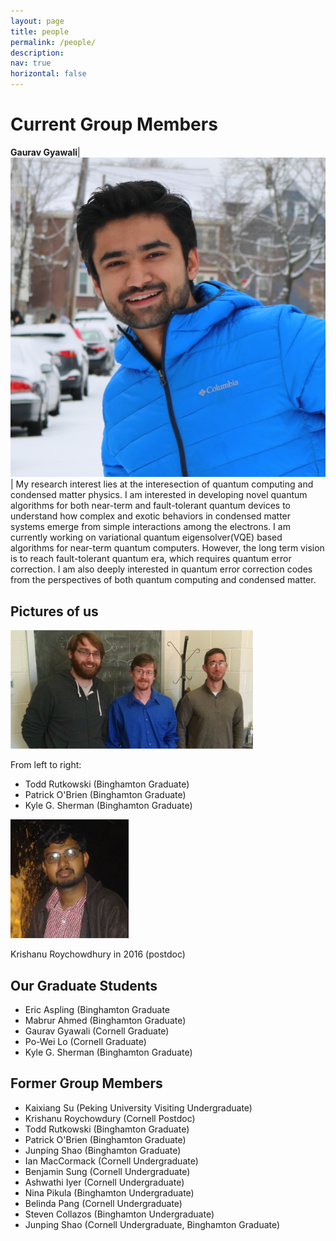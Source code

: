 ```yaml
---
layout: page
title: people
permalink: /people/
description: 
nav: true
horizontal: false
---
```


# Current Group Members
**Gaurav Gyawali**|                          
 ![Gaurav Gyawali](/assets/img/Gaurav_Gyawali.jpg)     | My research interest lies at the interesection of quantum computing and condensed matter physics. I am interested in developing novel quantum algorithms for both near-term and fault-tolerant quantum devices to understand how complex and exotic behaviors in condensed matter systems emerge from simple interactions among the electrons. I am currently working on variational quantum eigensolver(VQE) based algorithms for near-term quantum computers. However, the long term vision is to reach fault-tolerant quantum era, which requires quantum error correction. I am also deeply interested in quantum error correction codes from the perspectives of both quantum computing and condensed matter.

 ## Pictures of us
<img src="/assets/img/Lawler_Group_Graduate Students_Fall_2016.png" alt="Todd, Kyle and Pat in 2015" height = 190 width="388" />

From left to right:
- Todd Rutkowski (Binghamton Graduate)
- Patrick O'Brien (Binghamton Graduate)
- Kyle G. Sherman (Binghamton Graduate)

<img src="/assets/img/KrishanuRoyChowdury.jpg" alt="Krishanu Roychowdhury in 2016" height=190 width=189 />

Krishanu Roychowdhury in 2016 (postdoc)

## Our Graduate Students
- Eric Aspling (Binghamton Graduate
- Mabrur Ahmed (Binghamton Graduate)
- Gaurav Gyawali (Cornell Graduate)
- Po-Wei Lo (Cornell Graduate)
- Kyle G. Sherman (Binghamton Graduate)

## Former Group Members
- Kaixiang Su (Peking University Visiting Undergraduate)
- Krishanu Roychowdury (Cornell Postdoc)
- Todd Rutkowski (Binghamton Graduate)
- Patrick O'Brien (Binghamton Graduate)
- Junping Shao (Binghamton Graduate)
- Ian MacCormack (Cornell Undergraduate)
- Benjamin Sung (Cornell Undergraduate)
- Ashwathi Iyer (Cornell Undergraduate)
- Nina Pikula (Binghamton Undergraduate)
- Belinda Pang (Cornell Undergraduate)
- Steven Collazos (Binghamton Undergraduate)
- Junping Shao (Cornell Undergraduate, Binghamton Graduate)
